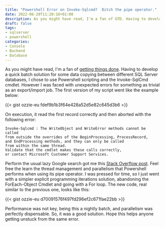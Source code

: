 ```yaml
---
title: "Powershell Error on Invoke-Sqlcmd?  Ditch the pipe operator."
date: 2022-06-20T11:20:16+01:00
description: As you might have read, I'm a fan of GTD. Having to develop a quick batch solution for some data copying between different SQL Server databases, I chose to use Powershell scripting and the Invoke-SqlCmd cmdlet. However I was faced with unexpected errors for something as trivial as an export/import job.
draft: false
tags:
- sqlserver
- powershell
categories:
- Console
- Backend 
- Database
---
```

As you might have read, I'm a fan of [getting things done](/post/preferred-language-vs-gtd). Having to develop a quick batch solution for some data copying between different SQL Server databases, I chose to use Powershell scripting and the Invoke-SqlCmd cmdlet. However I was faced with unexpected errors for something as trivial as an export/import job.
The first version of my script went like the example below:

{{< gist ozzie-eu fdef9b1b3f64e428a52d5e82c645d3b6 >}}

On execution, it read the first record correctly and then aborted with the following error:
```
Invoke-Sqlcmd : The WriteObject and WriteError methods cannot be called 
from outside the overrides of the BeginProcessing, ProcessRecord, 
and EndProcessing methods, and they can only be called 
from within the same thread.
Validate that the cmdlet makes these calls correctly, 
or contact Microsoft Customer Support Services.
```

Perform the usual lazy Google search got me this [Stack Overflow post](https://stackoverflow.com/questions/57665324/invoke-sqlcmd-generates-an-exception-when-used-in-a-loop-that-contains-another-i). Feel free the learn the thread management and parallelism that Powershell performs when using its pipe operator. I was pressed for time, so I just went with a simpler explicit programming iterations solution, abandoning the ForEach-Object Cmdlet and going with a For loop. The new code, real similar to the previous one, looks like this:

{{< gist ozzie-eu d70091576f497fd296ef2c671fae22bb >}}

Performance was not key, being this a nightly batch, and parallelism was perfectly dispensable. So, it was a good solution. Hope this helps anyone getting unstuck from the same error.
